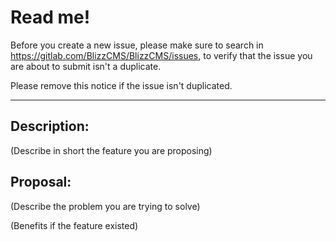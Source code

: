 #  Read me!

Before you create a new issue, please make sure to search in https://gitlab.com/BlizzCMS/BlizzCMS/issues,
to verify that the issue you are about to submit isn't a duplicate.

Please remove this notice if the issue isn't duplicated.

------

## Description:

(Describe in short the feature you are proposing)

## Proposal:

(Describe the problem you are trying to solve)

(Benefits if the feature existed)
